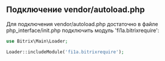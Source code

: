 ## Подключение vendor/autoload.php

Для подключения vendor/autoload.php достаточно в файле php_interface/init.php подключить модуль 'fi1a.bitrixrequire':

```php
use Bitrix\Main\Loader;

Loader::includeModule('fi1a.bitrixrequire');
```